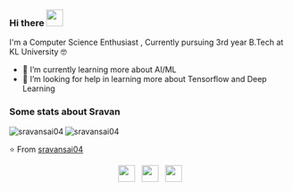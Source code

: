 ### Hi there <img src="https://raw.githubusercontent.com/MartinHeinz/MartinHeinz/master/wave.gif" width="30px">


I'm a Computer Science Enthusiast , Currently pursuing 3rd year B.Tech at KL University 🤓

- 🌱 I’m currently learning more about AI/ML 
- 🤔 I’m looking for help in learning more about Tensorflow and Deep Learning
### Some stats about Sravan
<img align="left" src="https://github-readme-stats.vercel.app/api/top-langs/?username=sravansai04&layout=compact&hide=html&theme=radical" alt="sravansai04" />

<img align="center" src="https://github-readme-stats.vercel.app/api?username=sravansai04&show_icons=true&theme=radical" alt="sravansai04" />

⭐️ From [sravansai04](https://github.com/sravansai04)
<p align='center'>
<a href="https://twitter.com/Sravan62765671?s=09"><img height="30" src="https://github.com/WaylonWalker/WaylonWalker/blob/main/icon/twitter.png?raw=true"></a>&nbsp;&nbsp;
<a href="https://www.instagram.com/sravansai004/"><img height="30" src="https://github.com/WaylonWalker/WaylonWalker/blob/main/icon/instagram.jpg?raw=true"></a>&nbsp;&nbsp;
<a href="https://www.linkedin.com/in/sravan-sai-393a58189/"><img height="30" src="https://github.com/WaylonWalker/WaylonWalker/blob/main/icon/linkedin.png?raw=true"></a>
</p>

